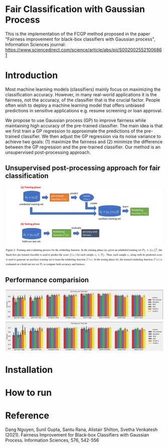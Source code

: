 # Fair Classification with Gaussian Process
This is the implementation of the FCGP method proposed in the paper "Fairness improvement for black-box classifiers with Gaussian process", Information Sciences journal: https://www.sciencedirect.com/science/article/abs/pii/S0020025521006861

# Introduction
Most machine learning models (classifiers) mainly focus on maximizing the classification accuracy. However, in many real-world applications it is the fairness, not the accuracy, of the classifier that is the crucial factor. People often wish to deploy a machine learning model that offers unbiased predictions in sensitive applications e.g. resume screening or loan approval.

We propose to use Gaussian process (GP) to improve fairness while maintaining high accuracy of the pre-trained classifier. The main idea is that we first train a GP regression to approximate the predictions of the pre-trained classifier. We then adjust the GP regression via its noise variance to achieve two goals: (1) maximize the fairness and (2) minimize the difference between the GP regression and the pre-trained classifier.
Our method is an unsupervised post-processing approach.

## Unsupervised post-processing approach for fair classification
![unsupervised-post-processing](https://github.com/nphdang/FCGP/blob/main/unsupervised_postprocessing.jpg)

## Performance comparision
![performance-comparision](https://github.com/nphdang/FCGP/blob/main/performance_comparison.jpg)

# Installation

# How to run

# Reference
Dang Nguyen, Sunil Gupta, Santu Rana, Alistair Shilton, Svetha Venkatesh (2021). Fairness Improvement for Black-box Classifiers with Gaussian Process. Information Sciences, 576, 542-556
